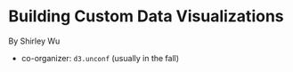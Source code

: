 # Building Custom Data Visualizations

By Shirley Wu

- co-organizer: `d3.unconf` (usually in the fall)

